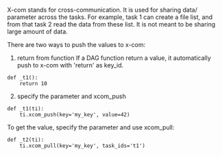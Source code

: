 
X-com stands for cross-communication. It is used for sharing data/ parameter across the tasks. 
For example, task 1 can create a file list, and from that task 2 read the data from these list.
It is not meant to be sharing large amount of data. 

There are two ways to push the values to x-com:

1. return from function
	If a DAG function return a value, it automatically push to x-com with 'return' as key_id. 
```
def _t1():
	return 10
```

2. specify the parameter and xcom_push
```
def _t1(ti):
	ti.xcom_push(key='my_key', value=42)
```

To get the value,  specify the parameter and use xcom_pull:
```
def _t2(ti):
	ti.xcom_pull(key='my_key', task_ids='t1')
```